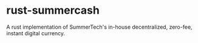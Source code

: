 # rust-summercash
A rust implementation of SummerTech's in-house decentralized, zero-fee, instant digital currency.
